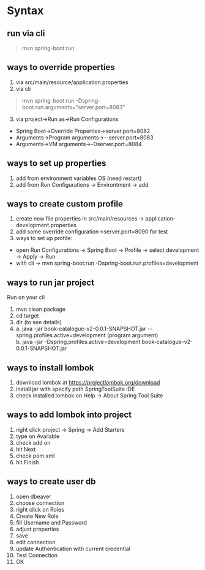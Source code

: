 # Syntax
## run via cli
> mvn spring-boot:run

## ways to override properties
1. via src/main/resource/application.properties
2. via cli 
> mvn spring-boot:run -Dspring-boot.run.arguments="server.port=8083"
3. via project->Run as->Run Configurations
- Spring Boot->Override Properties->server.port=8082
- Arguments->Program arguments->--server.port=8083
- Arguments->VM arguments->-Dserver.port=8084

## ways to set up properties
1. add from environment variables OS (need restart)
2. add from Run Configurations -> Environtment -> add

## ways to create custom profile
1. create new file properties in src/main/resources  -> application-development.properties
2. add some override configuration->server.port=8090 for test
3. ways to set up profile:
- open Run Configurations -> Spring Boot -> Profile -> select development -> Apply -> Run
- with cli -> mvn spring-boot:run -Dspring-boot.run.profiles=development

## ways to run jar project
Run on your cli
1. mvn clean package
2. cd target
3. dir (to see details)
4. a. java -jar book-catalogue-v2-0.0.1-SNAPSHOT.jar --spring.profiles.active=development (program argument)  
   b. java -jar -Dspring.profiles.active=development book-catalogue-v2-0.0.1-SNAPSHOT.jar
   
## ways to install lombok
1. download lombok at https://projectlombok.org/download
2. install jar with specify path SpringToolSuite IDE
3. check installed lombok on Help -> About Spring Tool Suite

## ways to add lombok into project
1. right click project -> Spring -> Add Starters
2. type on Available
3. check add on
4. hit Next 
5. check pom.xml
6. hit Finish

## ways to create user db
1. open dbeaver
2. choose connection 
3. right click on Roles
4. Create New Role
5. fill Username and Password
6. adjust properties
7. save
8. edit connection
9. update Authentication with current credential
10. Test Connection
11. OK